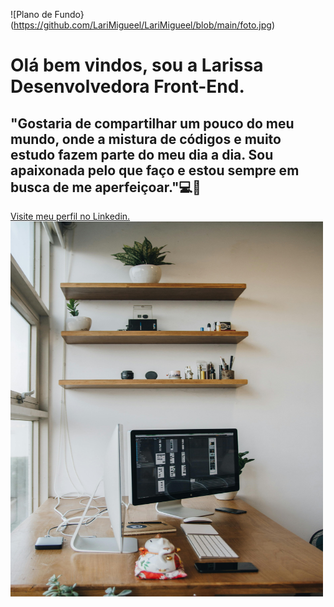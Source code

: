 ![Plano de Fundo}(https://github.com/LariMigueel/LariMigueel/blob/main/foto.jpg)




<h1> Olá bem vindos, sou a Larissa Desenvolvedora Front-End.</h1>
<h2> "Gostaria de compartilhar um pouco do meu mundo, onde a mistura de códigos e muito estudo fazem parte do meu dia a dia. Sou apaixonada pelo que faço e estou sempre em busca de me aperfeiçoar."💻💖</h2>
<a href="/https:/www.linkedin.com/in/larissarmiguel">Visite meu perfil no Linkedin.</a> 
<img src="https://github.com/LariMigueel/LariMigueel/blob/main/foto.jpg" width="500" height="600">



